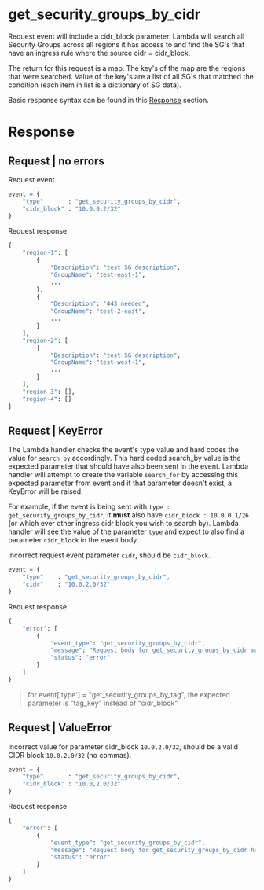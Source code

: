 # get_security_groups_by_cidr

Request event will include a cidr_block parameter. Lambda will search all Security Groups across all regions it has access to and find the SG's that have an ingress rule where the source cidr = cidr_block. 

The return for this request is a map. The key's of the map are the regions that were searched. Value of the key's are a list of all SG's that matched the condition (each item in list is a dictionary of SG data).

Basic response syntax can be found in this [Response](#request--no-errors) section.

# Response

## Request | no errors

Request event
```python
event = {
    "type"       : "get_security_groups_by_cidr",
    "cidr_block" : "10.0.0.2/32"
}
```

Request response
```python
{
    "region-1": [
        {
            "Description": "test SG description",
            "GroupName": "test-east-1",
            ...
        },
        {
            "Description": "443 needed",
            "GroupName": "test-2-east",
            ...
        }
    ],
    "region-2": [
        {
            "Description": "test SG description",
            "GroupName": "test-west-1",
            ...
        }
    ],
    "region-3": [],
    "region-4": []
}

```

## Request | KeyError

The Lambda handler checks the event's type value and hard codes the value for `search_by` accordingly. This hard coded search_by value is the expected parameter that should have also been sent in the event. Lambda handler will attempt to create the variable `search_for` by accessing this expected parameter from event and if that parameter doesn't exist, a KeyError will be raised.

For example, if the event is being sent with `type : get_security_groups_by_cidr`, it **must** also have `cidr_block : 10.0.0.1/26` (or which ever other ingress cidr block you wish to search by). Lambda handler will see the value of the parameter `type` and expect to also find a parameter `cidr_block` in the event body.

Incorrect request event parameter `cidr`, should be `cidr_block`.
```python
event = {
    "type"    : "get_security_groups_by_cidr",
    "cidr"    : "10.0.2.0/32"
}
```

Request response
```python
{
    "error": [
        {
            "event_type": "get_security_groups_by_cidr",
            "message": "Request body for get_security_groups_by_cidr must include parameter cidr_block. Parameter not found",
            "status": "error"
        }
    ]
}
```

> for event['type'] = "get_security_groups_by_tag", the expected parameter is "tag_key" instead of "cidr_block"

## Request | ValueError

Incorrect value for parameter cidr_block `10.0,2.0/32`, should be a valid CIDR block `10.0.2.0/32` (no commas).
```python
event = {
    "type"       : "get_security_groups_by_cidr",
    "cidr_block" : "10.0,2.0/32"
}
```

Request response
```python
{
    "error": [
        {
            "event_type": "get_security_groups_by_cidr",
            "message": "Request body for get_security_groups_by_cidr has invalid cidr_block: 10.0,2.0/32, must be a valid CIDR block, e.g., 192.168.2.0/32",
            "status": "error"
        }
    ]
}
```
